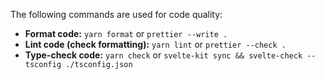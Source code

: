The following commands are used for code quality:

- **Format code:** `yarn format` or `prettier --write .`
- **Lint code (check formatting):** `yarn lint` or `prettier --check .`
- **Type-check code:** `yarn check` or `svelte-kit sync && svelte-check --tsconfig ./tsconfig.json`
